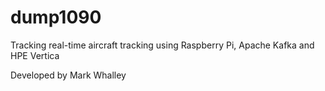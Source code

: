 # dump1090
Tracking real-time aircraft tracking using Raspberry Pi, Apache Kafka and HPE Vertica

Developed by Mark Whalley
